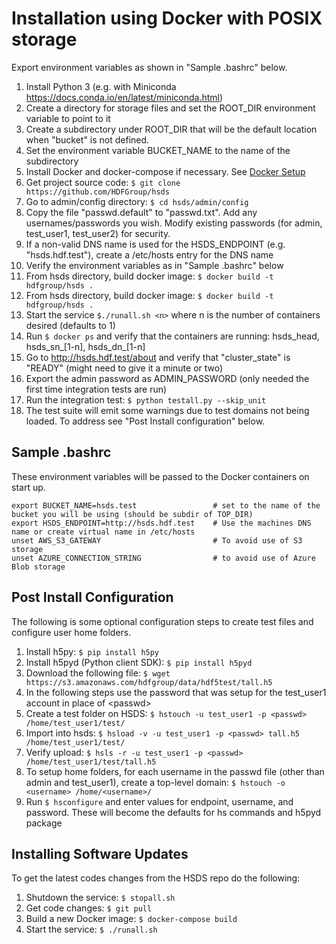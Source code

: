 Installation using Docker with POSIX storage
============================================

Export environment variables as shown in "Sample .bashrc" below.

1. Install Python 3 (e.g. with Miniconda <https://docs.conda.io/en/latest/miniconda.html>)
2. Create a directory for storage files and set the ROOT_DIR environment variable to point to it
3. Create a subdirectory under ROOT_DIR that will be the default location when "bucket" is not defined.
4. Set the environment variable BUCKET_NAME to the name of the subdirectory
5. Install Docker and docker-compose if necessary.  See [Docker Setup](setup_docker.md)
6. Get project source code: `$ git clone https://github.com/HDFGroup/hsds`
7. Go to admin/config directory: `$ cd hsds/admin/config`
8. Copy the file "passwd.default" to "passwd.txt".  Add any usernames/passwords you wish.  Modify existing passwords (for admin, test_user1, test_user2) for security.
9. If a non-valid DNS name is used for the HSDS_ENDPOINT (e.g. "hsds.hdf.test"), create a /etc/hosts entry for the DNS name
10. Verify the environment variables as in "Sample .bashrc" below
11. From hsds directory, build docker image:  `$ docker build -t hdfgroup/hsds .`
11. From hsds directory, build docker image:  `$ docker build -t hdfgroup/hsds .`
12. Start the service `$./runall.sh <n>` where n is the number of containers desired (defaults to 1)
13. Run `$ docker ps` and verify that the containers are running: hsds_head, hsds_sn_[1-n], hsds_dn_[1-n]
14. Go to <http://hsds.hdf.test/about> and verify that "cluster_state" is "READY" (might need to give it a minute or two)
15. Export the admin password as ADMIN_PASSWORD  (only needed the first time integration tests are run)
16. Run the integration test: `$ python testall.py --skip_unit`
17. The test suite will emit some warnings due to test domains not being loaded.  To address see "Post Install configuration" below.

Sample .bashrc
--------------

These environment variables will be passed to the Docker containers on start up.

    export BUCKET_NAME=hsds.test                 # set to the name of the bucket you will be using (should be subdir of TOP_DIR)
    export HSDS_ENDPOINT=http://hsds.hdf.test    # Use the machines DNS name or create virtual name in /etc/hosts
    unset AWS_S3_GATEWAY                         # To avoid use of S3 storage
    unset AZURE_CONNECTION_STRING                # to avoid use of Azure Blob storage


Post Install Configuration
--------------------------

The following is some optional configuration steps to create test files and configure
user home folders.

1. Install h5py: `$ pip install h5py`
2. Install h5pyd (Python client SDK): `$ pip install h5pyd`
3. Download the following file: `$ wget https://s3.amazonaws.com/hdfgroup/data/hdf5test/tall.h5`
4. In the following steps use the password that was setup for the test_user1 account in place of \<passwd\>
5. Create a test folder on HSDS: `$ hstouch -u test_user1 -p <passwd> /home/test_user1/test/` 
6. Import into hsds: `$ hsload -v -u test_user1 -p <passwd> tall.h5 /home/test_user1/test/`
7. Verify upload: `$ hsls -r -u test_user1 -p <passwd> /home/test_user1/test/tall.h5`
8. To setup home folders, for each username in the passwd file (other than admin and test_user1), create a top-level domain: `$ hstouch -o <username> /home/<username>/`
9. Run `$ hsconfigure` and enter values for endpoint, username, and password.  These will become the defaults for hs commands and h5pyd package

Installing Software Updates
---------------------------

To get the latest codes changes from the HSDS repo do the following:

1. Shutdown the service: `$ stopall.sh`
2. Get code changes: `$ git pull`
3. Build a new Docker image: `$ docker-compose build`
4. Start the service: `$ ./runall.sh`

